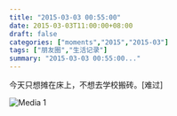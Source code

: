 ```yaml
---
title: "2015-03-03 00:55:00"
date: 2015-03-03T11:00:00+08:00
draft: false
categories: ["moments","2015","2015-03"]
tags: ["朋友圈","生活记录"]
summary: "2015-03-03 00:55:00..."
---
```


今天只想摊在床上，不想去学校搬砖。[难过]

![Media 1](/Moments/photos/2015-03-03/201503030055000.jpg)

